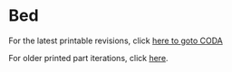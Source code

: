 # Bed

For the latest printable revisions, click [here to goto CODA](https://coda.io/d/M3D-Official-Troubleshooting-Self-Help-Guide_dzE73kMbIAL/All-Printable-STL-Files_sugSV#_luTLj)

For older printed part iterations, click [here](https://drive.google.com/drive/u/0/folders/1cmnAcQU7NjgBqAub60Pz7tJyY-e5qH1w).
